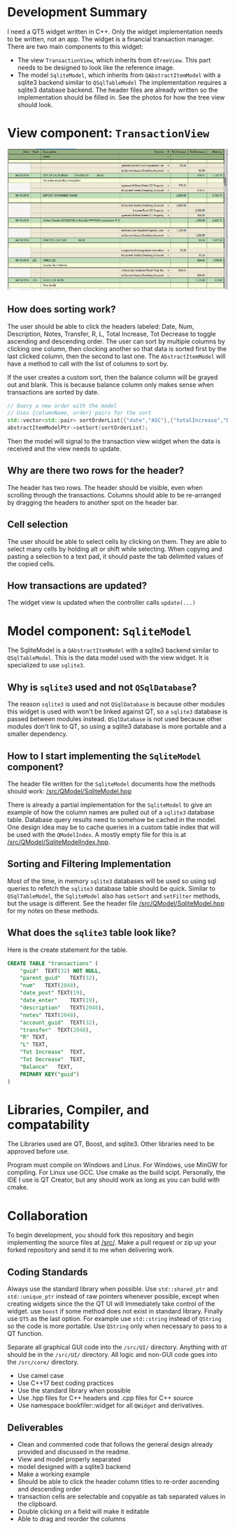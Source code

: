 # Development Summary

I need a QT5 widget written in C++. Only the widget implementation needs to be written, not an app. The widget is a financial transaction manager. There are two main components to this widget:
* The view `TransactionView`, which inherits from `QTreeView`. This part needs to be designed to look like the reference image.
* The model `SqliteModel`, which inherits from `QAbstractItemModel` with a sqlite3 backend similar to `QSqlTableModel`
The implementation requires a sqlite3 database backend. The header files are already written so the implementation should be filled in. See the photos for how the tree view should look.

# View component: `TransactionView`

![/reference/widget-tasklist-subtasks.png](/reference/transactions-1.png?raw=true)

## How does sorting work?

The user should be able to click the headers labeled: Date, Num, Description, Notes, Transfer, R, L, Total Increase, Tot Decrease to toggle ascending and descending order. The user can sort by multiple columns by clicking one column, then clocking another so that data is sorted first by the last clicked column, then the second to last one. The `AbstractItemModel` will have a method to call with the list of columns to sort by.

If the user creates a custom sort, then the balance column will be grayed out and blank. This is because balance column only makes sense when transactions are sorted by date.

```cpp
// Query a new order with the model
// Uses {columnName, order} pairs for the sort
std::vector<std::pair> sortOrderList{{"date","ASC"},{"totalIncrease","DESC"}};
abstractItemModelPtr->setSort(sortOrderList);
```

Then the model will signal to the transaction view widget when the data is received and the view needs to update.

## Why are there two rows for the header?

The header has two rows. The header should be visible, even when scrolling through the transactions. Columns should able to be re-arranged by dragging the headers to another spot on the header bar.

## Cell selection

The user should be able to select cells by clicking on them. They are able to select many cells by holding alt or shift while selecting. When copying and pasting a selection to a text pad, it should paste the tab delimited values of the copied cells.

## How transactions are updated?

The widget view is updated when the controller calls `update(...)`

# Model component: `SqliteModel`

The SqliteModel is a `QAbstractItemModel` with a sqlite3 backend similar to `QSqlTableModel`. This is the data model used with the view widget. It is specialized to use `sqlite3`.

## Why is `sqlite3` used and not `QSqlDatabase`?

The reason `sqlite3` is used and not `QSqlDatabase` is because other modules this widget is used with won't be linked against QT, so a `sqlite3` database is passed between modules instead. `QSqlDatabase` is not used because other modules don't link to QT, so using a sqlite3 database is more portable and a smaller dependency.

## How to I start implementing the `SqliteModel` component?

The header file written for the `SqliteModel` documents how the methods should work: [/src/QModel/SqliteModel.hpp](/src/QModel/SqliteModel.hpp)

There is already a partial implementation for the `SqliteModel` to give an example of how the column names are pulled out of a `sqlite3` database table. Database query results need to somehow be cached in the model. One design idea may be to cache queries in a custom table index that will be used with the `QModelIndex`. A mostly empty file for this is at [/src/QModel/SqliteModelIndex.hpp](/src/QModel/SqliteModelIndex.hpp).

## Sorting and Filtering Implementation

Most of the time, in memory `sqlite3` databases will be used so using sql queries to refetch the `sqlite3` database table should be quick. Similar to `QSqlTableModel`, the `SqliteModel` also has `setSort` and `setFilter` methods, but the usage is different. See the header file [/src/QModel/SqliteModel.hpp](/src/QModel/SqliteModel.hpp) for my notes on these methods.

## What does the `sqlite3` table look like?

Here is the create statement for the table.
```sql
CREATE TABLE "transactions" (
	"guid"	TEXT(32) NOT NULL,
	"parent_guid"	TEXT(32),
	"num"	TEXT(2048),
	"date_post"	TEXT(19),
	"date_enter"	TEXT(19),
	"description"	TEXT(2048),
	"notes"	TEXT(2048),
	"account_guid"	TEXT(32),
	"transfer"	TEXT(2048),
	"R"	TEXT,
	"L"	TEXT,
	"Tot Increase"	TEXT,
	"Tot Decrease"	TEXT,
	"Balance"	TEXT,
	PRIMARY KEY("guid")
)
```

# Libraries, Compiler, and compatability

The Libraries used are QT, Boost, and sqlite3. Other libraries need to be approved before use.

Program must compile on Windows and Linux. For Windows, use MinGW for compiling. For Linux use GCC. Use cmake as the build scipt. Personally, the IDE I use is QT Creator, but any should work as long as you can build with cmake.

# Collaboration

To begin development, you should fork this repository and begin implementing the source files at [/src/](/src). Make a pull request or zip up your forked repository and send it to me when delivering work.

## Coding Standards
Always use the standard library when possible. Use `std::shared_ptr` and `std::unique_ptr` instead of raw pointers whenever possible, except when creating widgets since the the QT UI will Immediately take control of the widget. use `boost` if some method does not exist in standard library. Finally use `QT5` as the last option. For example use `std::string` instead of `QString` so the code is more portable. Use `QString` only when necessary to pass to a QT function.

Separate all graphical GUI code into the `/src/UI/` directory. Anything with `QT` should be in the `/src/UI/` directory. All logic and non-GUI code goes into the `/src/core/` directory.

* Use camel case
* Use C++17 best coding practices
* Use the standard library when possible
* Use .hpp files for C++ headers and .cpp files for C++ source
* Use namespace bookfiler::widget for all `QWidget` and derivatives.

## Deliverables

* Clean and commented code that follows the general design already provided and discussed in the readme.
* View and model properly separated
* model designed with a sqlite3 backend
* Make a working example
* Should be able to click the header column titles to re-order ascending and descending order
* transaction cells are selectable and copyable as tab separated values in the clipboard.
* Double clicking on a field will make it editable
* Able to drag and reorder the columns

